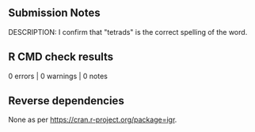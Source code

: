 
## Submission Notes

DESCRIPTION: I confirm that "tetrads" is the correct spelling of the word.

## R CMD check results

0 errors \| 0 warnings \| 0 notes

## Reverse dependencies

None as per <https://cran.r-project.org/package=igr>.
